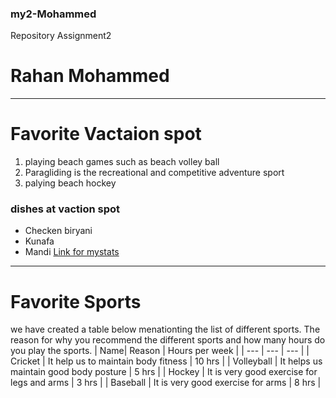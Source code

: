 ### my2-Mohammed
Repository Assignment2
# Rahan Mohammed
*** 
# Favorite Vactaion spot
1. playing beach games such as beach volley ball
2. Paragliding is the recreational and competitive adventure sport
3. palying beach hockey
### dishes at vaction spot
* Checken biryani
* Kunafa
* Mandi
[Link for mystats](https://github.com/rehanmohammed/my2-Mohammed/blob/main/MyStats.md)
***
# Favorite Sports
we have created a table below menationting the list of different sports.
The reason for why you recommend the different sports and how many hours do you play the sports.
| Name| Reason | Hours per week |
| --- | --- | --- |
| Cricket | It help us to maintain body fitness | 10 hrs |
| Volleyball | It helps us maintain good body posture | 5 hrs |
| Hockey | It is very good exercise for legs and arms | 3 hrs |
| Baseball | It is very good exercise for arms | 8 hrs |

